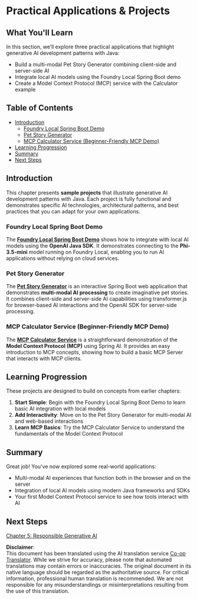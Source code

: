 <!--
CO_OP_TRANSLATOR_METADATA:
{
  "original_hash": "14c0a61ecc1cd2012a9c129236dfdf71",
  "translation_date": "2025-07-29T07:53:33+00:00",
  "source_file": "04-PracticalSamples/README.md",
  "language_code": "en"
}
-->
# Practical Applications & Projects

## What You'll Learn
In this section, we’ll explore three practical applications that highlight generative AI development patterns with Java:
- Build a multi-modal Pet Story Generator combining client-side and server-side AI
- Integrate local AI models using the Foundry Local Spring Boot demo
- Create a Model Context Protocol (MCP) service with the Calculator example

## Table of Contents

- [Introduction](../../../04-PracticalSamples)
  - [Foundry Local Spring Boot Demo](../../../04-PracticalSamples)
  - [Pet Story Generator](../../../04-PracticalSamples)
  - [MCP Calculator Service (Beginner-Friendly MCP Demo)](../../../04-PracticalSamples)
- [Learning Progression](../../../04-PracticalSamples)
- [Summary](../../../04-PracticalSamples)
- [Next Steps](../../../04-PracticalSamples)

## Introduction

This chapter presents **sample projects** that illustrate generative AI development patterns with Java. Each project is fully functional and demonstrates specific AI technologies, architectural patterns, and best practices that you can adapt for your own applications.

### Foundry Local Spring Boot Demo

The **[Foundry Local Spring Boot Demo](foundrylocal/README.md)** shows how to integrate with local AI models using the **OpenAI Java SDK**. It demonstrates connecting to the **Phi-3.5-mini** model running on Foundry Local, enabling you to run AI applications without relying on cloud services.

### Pet Story Generator

The **[Pet Story Generator](petstory/README.md)** is an interactive Spring Boot web application that demonstrates **multi-modal AI processing** to create imaginative pet stories. It combines client-side and server-side AI capabilities using transformer.js for browser-based AI interactions and the OpenAI SDK for server-side processing.

### MCP Calculator Service (Beginner-Friendly MCP Demo)

The **[MCP Calculator Service](calculator/README.md)** is a straightforward demonstration of the **Model Context Protocol (MCP)** using Spring AI. It provides an easy introduction to MCP concepts, showing how to build a basic MCP Server that interacts with MCP clients.

## Learning Progression

These projects are designed to build on concepts from earlier chapters:

1. **Start Simple**: Begin with the Foundry Local Spring Boot Demo to learn basic AI integration with local models
2. **Add Interactivity**: Move on to the Pet Story Generator for multi-modal AI and web-based interactions
3. **Learn MCP Basics**: Try the MCP Calculator Service to understand the fundamentals of the Model Context Protocol

## Summary

Great job! You’ve now explored some real-world applications:

- Multi-modal AI experiences that function both in the browser and on the server
- Integration of local AI models using modern Java frameworks and SDKs
- Your first Model Context Protocol service to see how tools interact with AI

## Next Steps

[Chapter 5: Responsible Generative AI](../05-ResponsibleGenAI/README.md)

**Disclaimer**:  
This document has been translated using the AI translation service [Co-op Translator](https://github.com/Azure/co-op-translator). While we strive for accuracy, please note that automated translations may contain errors or inaccuracies. The original document in its native language should be regarded as the authoritative source. For critical information, professional human translation is recommended. We are not responsible for any misunderstandings or misinterpretations resulting from the use of this translation.